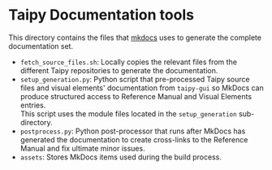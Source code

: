 # Taipy Documentation tools

This directory contains the files that [mkdocs](https://www.mkdocs.org/)
uses to generate the complete documentation set.

   - `fetch_source_files.sh`: Locally copies the relevant files from the
     different Taipy repositories to generate the documentation.
   - `setup_generation.py`: Python script that pre-processed Taipy source
     files and visual elements' documentation from `taipy-gui` so MkDocs can
     produce structured access to Reference Manual and Visual Elements entries.<br/>
     This script uses the module files located in the `setup_generation`
     sub-directory.
   - `postprocess.py`: Python post-processor that runs after MkDocs has generated
     the documentation to create cross-links to the Reference Manual and fix ultimate
     minor issues.
   - `assets`: Stores MkDocs items used during the build process.
